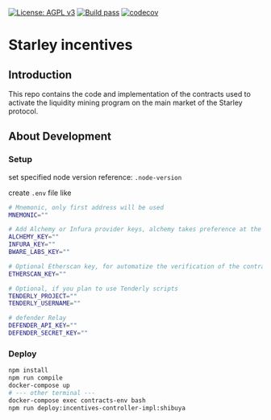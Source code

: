 [![License: AGPL v3](https://img.shields.io/badge/License-AGPL%20v3-blue.svg)](https://www.gnu.org/licenses/agpl-3.0)
[![Build pass](https://github.com/starley-finance/starley-incentives-controller/actions/workflows/node.js.yml/badge.svg)](https://github.com/starley-finance/starley-incentives-controller/actions/workflows/node.js.yml)
[![codecov](https://codecov.io/gh/starley-finance/starley-incentives-controller/branch/master/graph/badge.svg?token=DRFNLw506C)](https://codecov.io/gh/starley-finance/starley-incentives-controller)

# Starley incentives

## Introduction

This repo contains the code and implementation of the contracts used to activate the liquidity mining program on the main market of the Starley protocol.

## About Development

### Setup

set specified node version
reference: `.node-version`

create `.env` file like

```bash
# Mnemonic, only first address will be used
MNEMONIC=""

# Add Alchemy or Infura provider keys, alchemy takes preference at the config level
ALCHEMY_KEY=""
INFURA_KEY=""
BWARE_LABS_KEY=""

# Optional Etherscan key, for automatize the verification of the contracts at Etherscan
ETHERSCAN_KEY=""

# Optional, if you plan to use Tenderly scripts
TENDERLY_PROJECT=""
TENDERLY_USERNAME=""

# defender Relay
DEFENDER_API_KEY=""
DEFENDER_SECRET_KEY=""
```

### Deploy

```bash
npm install
npm run compile
docker-compose up
# --- other terminal ---
docker-compose exec contracts-env bash
npm run deploy:incentives-controller-impl:shibuya
```

